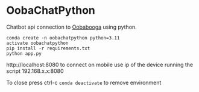 # OobaChatPython
Chatbot api connection to [Oobabooga](https://github.com/oobabooga/text-generation-webui) using python.


```
conda create -n oobachatpython python=3.11
activate oobachatpython
pip install -r requirements.txt
python app.py
```

http://localhost:8080 to connect on mobile use ip of the device running the script 192.168.x.x:8080

To close press ctrl-c
```conda deactivate``` to remove environment